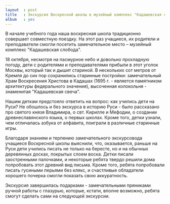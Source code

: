 ```yaml
---
layout  : post
title   : Экскурсия Воскресной школы в музейный комплекс "Кадашевская слобода" 
album   : yes
---
```

В начале учебного года наша воскресная школа традиционно совершает совместную поездку. На этот раз учащиеся, их родители и преподаватели смогли посетить замечательное место – музейный комплекс "Кадашевская слобода".

18 октября, несмотря на пасмурное небо и довольно прохладную погоду, дети с родителями и преподавателями прибыли в этот уголок Москвы, который так и дышит стариной. В нескольких сот метров от Кремля до сих пор сохранились старинные постройки: замечательный Храм Воскресения Христова в Кадашах (1695 г. - является памятником архитектуры федерального значения), высоченная колокольня - знаменитая "Кадашевская свеча".

Нашим деткам предстояло ответить на вопрос: как учились дети на Руси? Не обошлось и без экскурса в историю Руси - было рассказано про святого князя Владимира, о свт. Кирилле и Мефодии, о создании древнеславянского языка, о первых школах. Кроме того, детки узнали, чем отличалась азбука от алфавита, поиграли в различные старинные игры.

Благодаря знаниям и терпению замечательного экскурсовода учащиеся Воскресной школы выяснили, что, оказывается, раньше на Руси дети учились писать не только на бересте, но и на обычных деревянных досках, покрытых слоем воска. Детки писали заостренными палочками, и некоторые ребята твердо решили дома попробовать этот древний вид письма. Кроме того, ребята попробовали писать гусиными перьями без клякс, и счастливые обладатели хорошего почерка смогли показать свою аккуратность.

Экскурсия завершилась подарками - замечательными пряниками ручной работы с глазурью, которые, кстати, вполне возможно, ребята смогут сделать сами на следующей экскурсии.
